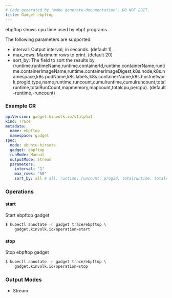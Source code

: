 ```yaml
---
# Code generated by 'make generate-documentation'. DO NOT EDIT.
title: Gadget ebpftop
---
```


ebpftop shows cpu time used by ebpf programs.

The following parameters are supported:
 - interval: Output interval, in seconds. (default 1)
 - max_rows: Maximum rows to print. (default 20)
 - sort_by: The field to sort the results by (runtime.runtimeName,runtime.containerId,runtime.containerName,runtime.containerImageName,runtime.containerImageDigest,k8s.node,k8s.namespace,k8s.podName,k8s.labels,k8s.containerName,k8s.hostnetwork,progid,type,name,runtime,runcount,cumulruntime,cumulruncount,totalruntime,totalRunCount,mapmemory,mapcount,totalcpu,percpu). (default -runtime,-runcount)

### Example CR

```yaml
apiVersion: gadget.kinvolk.io/v1alpha1
kind: Trace
metadata:
  name: ebpftop
  namespace: gadget
spec:
  node: ubuntu-hirsute
  gadget: ebpftop
  runMode: Manual
  outputMode: Stream
  parameters:
    interval: "1"
    max_rows: "50"
    sort_by: all # all, runtime, runcount, progid, totalruntime, totalruncount, cumulruntime, cumulrouncount, mapmemory and mapcount are allowed
```

### Operations


#### start

Start ebpftop gadget

```bash
$ kubectl annotate -n gadget trace/ebpftop \
    gadget.kinvolk.io/operation=start
```
#### stop

Stop ebpftop gadget

```bash
$ kubectl annotate -n gadget trace/ebpftop \
    gadget.kinvolk.io/operation=stop
```

### Output Modes

* Stream
